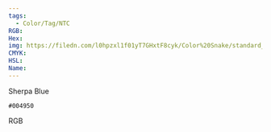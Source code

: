 ```yaml
---
tags:
  - Color/Tag/NTC
RGB:
Hex:
img: https://filedn.com/l0hpzxl1f01yT7GHxtF8cyk/Color%20Snake/standard_csv_to_svg/%23/004950.svg
CMYK:
HSL:
Name:
---
```

Sherpa Blue
```palette
#004950
```
RGB
